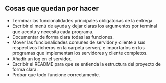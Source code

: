 ## Cosas que quedan por hacer
- Terminar las funcionalidades principales obligatorias de la entrega.
- Escribir el menú de ayuda y dejar claras los argumentos por terminal que acepta y necesita cada programa.
- Documentar de forma clara todas las funciones.
- Mover las funcionalidades comunes de servidor y cliente a sus respectivos ficheros en la carpeta server/, e importarlos en los programas que implementan los servidores y cliente completos.
- Añadir un log en el servidor.
- Escribir el README para que se entienda la estructura del proyecto de forma clara.
- Probar que todo funcione correctamente.

